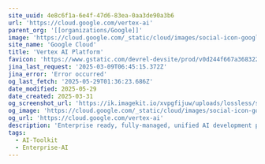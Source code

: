 ```yaml
---
site_uuid: 4e8c6f1a-6e4f-47d6-83ea-0aa3de90a3b6
url: 'https://cloud.google.com/vertex-ai'
parent_org: '[[organizations/Google]]'
image: 'https://cloud.google.com/_static/cloud/images/social-icon-google-cloud-1200-630.png'
site_name: 'Google Cloud'
title: 'Vertex AI Platform'
favicon: 'https://www.gstatic.com/devrel-devsite/prod/v0d244f667a3683225cca86d0ecf9b9b81b1e734e55a030bdcd3f3094b835c987/cloud/images/favicons/onecloud/favicon.ico'
jina_last_request: '2025-03-09T06:45:15.372Z'
jina_error: 'Error occurred'
og_last_fetch: '2025-05-29T01:36:23.686Z'
date_modified: 2025-05-29
date_created: 2025-03-31
og_screenshot_url: 'https://ik.imagekit.io/xvpgfijuw/uploads/lossless/screenshots/20250529_Vertex_AI_og_screenshot.jpeg'
og_image: 'https://cloud.google.com/_static/cloud/images/social-icon-google-cloud-1200-630.png'
og_url: 'https://cloud.google.com/vertex-ai'
description: 'Enterprise ready, fully-managed, unified AI development platform. Access and utilize Vertex AI Studio, Agent Builder, and 160+ foundation models.'
tags:
  - AI-Toolkit
  - Enterprise-AI
---
```


